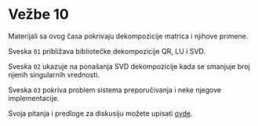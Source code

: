 # Vežbe 10

Materijali sa ovog časa pokrivaju dekompozicije matrica i njihove primene. 

Sveska `01` približava bibliotečke dekompozicije QR, LU i SVD. 

Sveska `02` ukazuje na ponašanja SVD dekompozicije kada se smanjuje broj njenih singularnih vrednosti. 

Sveska `03` pokriva problem sistema preporučivanja i neke njegove implementacije. 

Svoja pitanja i predloge za diskusiju možete upisati [ovde](https://docs.google.com/document/d/1uGh1LgdskQKTPfhVd7kDRIcNVPLl-cqhxMXG7snvoYY/edit?usp=sharing).


